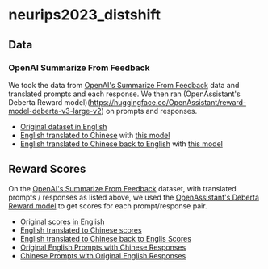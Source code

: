 # neurips2023_distshift

## Data
### OpenAI Summarize From Feedback
We took the data from [OpenAI's Summarize From Feedback](https://huggingface.co/datasets/openai/summarize_from_feedback) data and translated prompts and each response. We then ran (OpenAssistant's Deberta Reward model)(https://huggingface.co/OpenAssistant/reward-model-deberta-v3-large-v2) on prompts and responses.
* [Original dataset in English](https://drive.google.com/file/d/1HuL0bVM5P7DnLuOm5VaAKEjtUaT_HAjF/view?usp=drive_link)
* [English translated to Chinese](https://drive.google.com/file/d/1E-14h_ZKxTmLlSbwAhOK9pK6dNeJOBF6/view?usp=drive_link) with [this model](https://huggingface.co/Helsinki-NLP/opus-mt-en-zh)
* [English translated to Chinese back to English](https://drive.google.com/file/d/12UIGJXfxMeVseYIpH7oCeK8LZ8q4ROy-/view?usp=sharing) with [this model](https://huggingface.co/Helsinki-NLP/opus-mt-zh-en)
   

## Reward Scores
On the [OpenAI's Summarize From Feedback](https://huggingface.co/datasets/openai/summarize_from_feedback) dataset, with translated prompts / responses as listed above, we used the [OpenAssistant's Deberta Reward model](https://huggingface.co/OpenAssistant/reward-model-deberta-v3-large-v2) to get scores for each prompt/response pair.
* [Original scores in English](https://drive.google.com/file/d/1WyFdTS9gTKoIQ8UyKqcEaXS824ZUKyCu/view?usp=drive_link)
* [English translated to Chinese scores](https://drive.google.com/file/d/19iO6UNgVrCg_gEo-3YDH5dxPANqQQAsO/view?usp=drive_link)
* [English translated to Chinese back to Englis Scores](https://drive.google.com/file/d/1Jybkwlh7HVg7MRJan8LFnhm2E-INBvGS/view?usp=drive_link)
* [Original English Prompts with Chinese Responses](https://drive.google.com/file/d/1DV2KOQ_SZMeyAkFGpP3PuNI_Lb04YG3u/view?usp=drive_link)
* [Chinese Prompts with Original English Responses](https://drive.google.com/file/d/1LrT9ToX7s7J6rTuhN8Ih9p5rcc_C9VhZ/view?usp=drive_link)